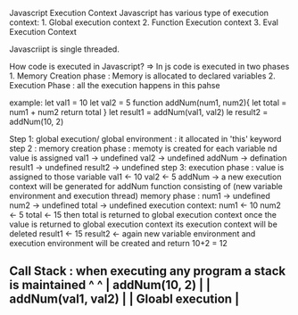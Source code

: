 Javascript Execution Context
Javascript has various type of execution context:
    1. Global execution context
    2. Function Execution context
    3. Eval Execution Context

Javascriipt is single threaded.

How code is executed in Javascript?
=> In js code is executed in two phases
    1. Memory Creation phase : Memory is allocated to declared variables
    2. Execution Phase : all the execution happens in this pahse

example: 
let val1 = 10
let val2 = 5
function addNum(num1, num2){
    let total = num1 + num2
    return  total
}
let result1 = addNum(val1, val2)
le result2 = addNum(10, 2)

Step 1: global execution/ global environment : it allocated in 'this' keyword
step 2 : memory creation phase : memoty is created for each variable nd value is assigned
        val1 -> undefined
        val2 -> undefined
        addNum -> defination
        result1 -> undefined
        result2 -> undefined
 step 3:  execution phase : value is assigned to those variable
        val1 <- 10
        val2 <- 5
        addNum -> a new execution context will be generated for addNum function 
            consisting of (new variable environment and execution thread)
                    memory phase : 
                            num1 -> undefined
                            num2 -> undefined
                            total -> undefined
                    execution context:
                            num1 <- 10
                            num2 <- 5
                            total <- 15
                            then total is returned to global execution context
                            once the value is returned to global execution context its execution context will  be deleted
        result1 <- 15
        result2 <- again new variable environment and execution environment will be created and return 10+2 = 12

Call Stack :  when executing any program a stack is maintained
^                    ^
| addNum(10, 2)      |
| addNum(val1, val2) |
| Gloabl execution   |
----------------------





                    